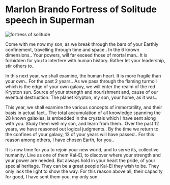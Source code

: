 # Marlon Brando Fortress of Solitude speech in Superman

![fortress of solitude](/img/fortress.gif "fortress of solitude")


Come with me now my son, as we break through the bars of your Earthly confinement, travelling through time and space..  In the 6 known dimensions.. Your powers, will far exceed those of mortal man.. It is forbidden for you to interfere with human history. Rather let your leadership, stir others to..

In this next year, we shall examine, the human heart. It is more fragile than your own..  For the past 2 years.. As we pass through the flaming turmoil which is the edge of your own galaxy, we will enter the realm of the red Krypton sun. Source of your strength and nourishment and, cause of our eventual destruction. The planet Krypton, my son, your home, as it was..

This year, we shall examine the various concepts of immortatility, and their basis in actual fact..  The total accumulation of all knowledge spanning the 28 known galaxies, is embedded in the crystals which I have sent along with you. Study them well my son, and learn from them.. Over the past 12 years, we have reasoned out logical judgments.. By the time we return to the confines of your galaxy, 12 of your years will have passed.. For this reason among others, I have chosen Earth, for you..

It is now time for you to rejoin your new world, and to serve its, collective humanity. Live as one of them Kal-El, to discover where your strength and your power are needed. But always hold in your heart the pride, of your special heritage. They can be a great people Kal-El they wish to be. They only lack the light to show the way. For this reason above all, their capacity for good, I have sent them you, my only son.